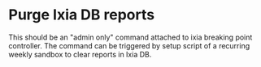 # Purge Ixia DB reports
This should be an "admin only" command attached to ixia breaking point controller. 
The command can be triggered by setup script of a recurring weekly sandbox to clear reports in Ixia DB.